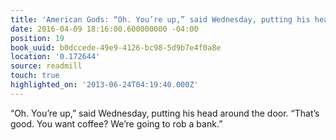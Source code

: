 ```yaml
---
title: 'American Gods: “Oh. You’re up,” said Wednesday, putting his head around the…'
date: 2016-04-09 18:16:00.600000000 -04:00
position: 19
book_uuid: b0dccede-49e9-4126-bc98-5d9b7e4f0a8e
location: '0.172644'
source: readmill
touch: true
highlighted_on: '2013-06-24T04:19:40.000Z'
---
```


“Oh. You’re up,” said Wednesday, putting his head around the door. “That’s good. You want coffee? We’re going to rob a bank.”